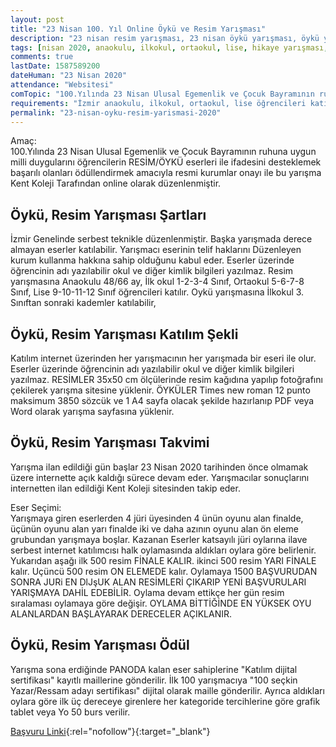 ```yaml
---
layout: post
title: "23 Nisan 100. Yıl Online Öykü ve Resim Yarışması"
description: "23 nisan resim yarışması, 23 nisan öykü yarışması, öykü yaz, kent koleji"
tags: [nisan 2020, anaokulu, ilkokul, ortaokul, lise, hikaye yarışması, resim yarışması]
comments: true
lastDate: 1587589200    
dateHuman: "23 Nisan 2020" 
attendance: "Websitesi"
comTopic: "100.Yılında 23 Nisan Ulusal Egemenlik ve Çocuk Bayramının ruhu"
requirements: "İzmir anaokulu, ilkokul, ortaokul, lise öğrencileri katılabilir"
permalink: "23-nisan-oyku-resim-yarismasi-2020"
---
```


Amaç:  
100.Yılında 23 Nisan Ulusal Egemenlik ve Çocuk Bayramının ruhuna uygun milli duygularını öğrencilerin RESİM/ÖYKÜ eserleri ile ifadesini desteklemek başarılı olanları ödüllendirmek amacıyla resmi kurumlar onayı ile bu yarışma Kent Koleji Tarafından online olarak düzenlenmiştir.

## Öykü, Resim Yarışması Şartları
İzmir Genelinde serbest teknikle düzenlenmiştir. Başka yarışmada derece almayan eserler katılabilir. Yarışmacı eserinin telif haklarını Düzenleyen kurum kullanma hakkına sahip olduğunu kabul eder. Eserler üzerinde öğrencinin adı yazılabilir okul ve diğer kimlik bilgileri yazılmaz. Resim yarışmasına Anaokulu 48/66 ay, İlk okul 1-2-3-4 Sınıf, Ortaokul 5-6-7-8 Sınıf, Lise 9-10-11-12 Sınıf öğrencileri katılır. Oykü yarışmasına İlkokul 3. Sınıftan sonraki kademler katılabilir,

## Öykü, Resim Yarışması Katılım Şekli
Katılım internet üzerinden her yarışmacının her yarışmada bir eseri ile olur. Eserler üzerinde öğrencinin adı yazılabilir okul ve diğer kimlik bilgileri yazılmaz. RESİMLER 35x50 cm ölçülerinde resim kağıdına yapılıp fotoğrafını çekilerek yarışma sitesine yüklenir. ÖYKÜLER Times new roman 12 punto maksimum
3850 sözcük ve 1 A4 sayfa olacak şekilde hazırlanıp PDF veya Word olarak yarışma sayfasına yüklenir.

## Öykü, Resim Yarışması Takvimi
Yarışma ilan edildiği gün başlar 23 Nisan 2020 tarihinden önce olmamak üzere internette açık kaldığı sürece devam eder. Yarışmacılar sonuçlarını internetten ilan edildiği Kent Koleji sitesinden takip eder.

Eser Seçimi:  
Yarışmaya giren eserlerden 4 jüri üyesinden 4 ünün oyunu alan finalde, üçünün oyunu alan yarı finalde iki ve daha azının oyunu alan ön eleme grubundan yarışmaya boşlar. Kazanan Eserler katsayılı jüri oylarına ilave serbest internet katılımcısı halk oylamasında aldıkları oylara göre belirlenir. Yukarıdan
aşağı ilk 500 resim FİNALE KALIR. ikinci 500 resim YARI FİNALE kalır. Uçüncü 500 resim ON ELEMEDE kalır. Oylamaya 1500 BAŞVURUDAN SONRA JURi EN DlJşUK ALAN RESİMLERİ ÇIKARIP YENİ BAŞVURULARI YARIŞMAYA DAHİL EDEBİLİR. Oylama devam ettikçe her gün resim sıralaması oylamaya göre değişir.
OYLAMA BİTTİĞİNDE EN YÜKSEK OYU ALANLARDAN BAŞLAYARAK DERECELER AÇIKLANIR.

## Öykü, Resim Yarışması Ödül
Yarışma sona erdiğinde PANODA kalan eser sahiplerine "Katılım dijital sertifikası" kayıtlı maillerine gönderilir. İlk 100 yarışmacıya "100 seçkin Yazar/Ressam adayı sertifikası" dijital olarak maille gönderilir. Ayrıca aldıkları oylara göre ilk üç dereceye girenlere her kategoride tercihlerine göre grafik tablet veya Yo 50 burs verilir.

[Başvuru Linki](https://www.kentkoleji.com.tr/yarisma/?ref=edebiyatyarismalari.com){:rel="nofollow"}{:target="_blank"}